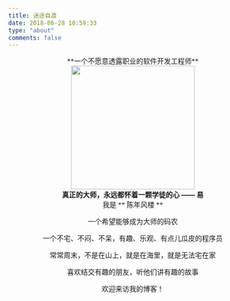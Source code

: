 ```yaml
---
title: 迷途自渡
date: 2018-06-28 10:59:33
type: "about"
comments: false
---
```

<center><font face="STCAIYUN">**一个不愿意透露职业的软件开发工程师**</font></center>
<center><img src="http://ol3d80aa0.bkt.clouddn.com/zjh2.jpg" width="250" align=center /></center>
<center><strong>真正的大师，永远都怀着一颗学徒的心  —— 易</strong></center>
<center>
<font face="STCAIYUN">我是 ** 陈年风楼 **</font>  </br>

<font face="STCAIYUN">一个希望能够成为大师的码农</font>  </br>

<font face="STCAIYUN">一个不宅、不闷、不呆，有趣、乐观、有点儿瓜皮的程序员</font></br>

<font face="STCAIYUN">常常周末，不是在山上，就是在海里，就是无法宅在家</font></br>

<font face="STCAIYUN">喜欢结交有趣的朋友，听他们讲有趣的故事</font></br>

<font face="STCAIYUN">欢迎来访我的博客！</font></br>
